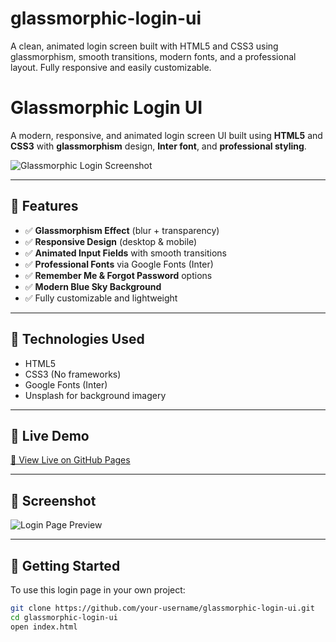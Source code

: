 # glassmorphic-login-ui
A clean, animated login screen built with HTML5 and CSS3 using glassmorphism, smooth transitions, modern fonts, and a professional layout. Fully responsive and easily customizable.

# Glassmorphic Login UI

A modern, responsive, and animated login screen UI built using **HTML5** and **CSS3** with **glassmorphism** design, **Inter font**, and **professional styling**.

![Glassmorphic Login Screenshot](https://user-images.githubusercontent.com/your-image-placeholder.jpg)

---

## 🌟 Features

- ✅ **Glassmorphism Effect** (blur + transparency)
- ✅ **Responsive Design** (desktop & mobile)
- ✅ **Animated Input Fields** with smooth transitions
- ✅ **Professional Fonts** via Google Fonts (Inter)
- ✅ **Remember Me & Forgot Password** options
- ✅ **Modern Blue Sky Background**
- ✅ Fully customizable and lightweight

---

## 🔧 Technologies Used

- HTML5
- CSS3 (No frameworks)
- Google Fonts (Inter)
- Unsplash for background imagery

---

## 🚀 Live Demo

[🔗 View Live on GitHub Pages](https://your-username.github.io/glassmorphic-login-ui)

---

## 📸 Screenshot

![Login Page Preview](https://user-images.githubusercontent.com/your-screenshot-url.jpg)

---

## 📁 Getting Started

To use this login page in your own project:

```bash
git clone https://github.com/your-username/glassmorphic-login-ui.git
cd glassmorphic-login-ui
open index.html
